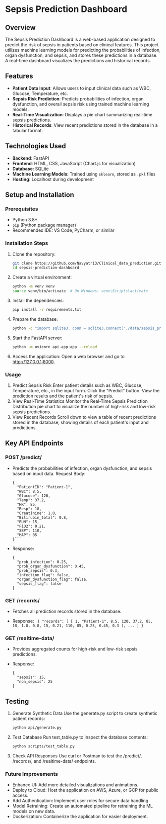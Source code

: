 # Sepsis Prediction Dashboard

## Overview
The Sepsis Prediction Dashboard is a web-based application designed to predict the risk of sepsis in patients based on clinical features. This project utilizes machine learning models for predicting the probabilities of infection, organ dysfunction, and sepsis, and stores these predictions in a database. A real-time dashboard visualizes the predictions and historical records.

## Features
- **Patient Data Input**: Allows users to input clinical data such as WBC, Glucose, Temperature, etc.
- **Sepsis Risk Prediction**: Predicts probabilities of infection, organ dysfunction, and overall sepsis risk using trained machine learning models.
- **Real-Time Visualization**: Displays a pie chart summarizing real-time sepsis predictions.
- **Historical Records**: View recent predictions stored in the database in a tabular format.

## Technologies Used
- **Backend**: FastAPI
- **Frontend**: HTML, CSS, JavaScript (Chart.js for visualization)
- **Database**: SQLite
- **Machine Learning Models**: Trained using `sklearn`, stored as `.pkl` files
- **Hosting**: Localhost during development

## Setup and Installation

### Prerequisites
- Python 3.8+
- `pip` (Python package manager)
- Recommended IDE: VS Code, PyCharm, or similar

### Installation Steps
1. Clone the repository:
   ```bash
   git clone https://github.com/Navyatr13/Clinical_data_prediction.git
   cd sepsis-prediction-dashboard

2. Create a virtual environment:

    ```bash
    python -m venv venv
    source venv/bin/activate  # On Windows: venv\Scripts\activate
3. Install the dependencies:

    ```bash
    pip install -r requirements.txt
   
4. Prepare the database:

    ```bash
    python -c "import sqlite3; conn = sqlite3.connect('./data/sepsis_predictions.db'); conn.execute('VACUUM'); conn.close()"
5. Start the FastAPI server:

    ```bash
    python -m uvicorn api.app:app --reload
6. Access the application: Open a web browser and go to http://127.0.0.1:8000.

### Usage
1. Predict Sepsis Risk
Enter patient details such as WBC, Glucose, Temperature, etc., in the input form.
Click the "Predict" button.
View the prediction results and the patient's risk of sepsis.
2. View Real-Time Statistics
Monitor the Real-Time Sepsis Prediction Distribution pie chart to visualize the number of high-risk and low-risk sepsis predictions.
3. View Recent Records
Scroll down to view a table of recent predictions stored in the database, showing details of each patient's input and predictions.

## Key API Endpoints
### POST /predict/

- Predicts the probabilities of infection, organ dysfunction, and sepsis based on input data.
Request Body:
    ```
    {
      "PatientID": "Patient-1",
      "WBC": 8.5,
      "Glucose": 120,
      "Temp": 37.2,
      "HR": 85,
      "Resp": 18,
      "Creatinine": 1.0,
      "Bilirubin_total": 0.8,
      "BUN": 15,
      "FiO2": 0.21,
      "SBP": 110,
      "MAP": 85
    }```
- Response:
    ```
    {
      "prob_infection": 0.25,
      "prob_organ_dysfunction": 0.45,
      "prob_sepsis": 0.3,
      "infection_flag": false,
      "organ_dysfunction_flag": false,
      "sepsis_flag": false
    }
### GET /records/

- Fetches all prediction records stored in the database.
* Response:
      ```
      {
          "records": [
            [
              1, "Patient-1", 8.5, 120, 37.2, 85, 18, 1.0, 0.8, 15, 0.21, 110, 85, 0.25, 0.45, 0.3
            ],
            ...
          ]
        }```
### GET /realtime-data/

- Provides aggregated counts for high-risk and low-risk sepsis predictions.
* Response:
    ```
    {
      "sepsis": 15,
      "non_sepsis": 25
    }
## Testing
1. Generate Synthetic Data
Use the generate.py script to create synthetic patient records:

    ```bash
    python api/generate.py
2. Test Database
Run test_table.py to inspect the database contents:
    
    ```bash
    python scripts/test_table.py
3. Check API Responses
Use curl or Postman to test the /predict/, /records/, and /realtime-data/ endpoints.

### Future Improvements
- Enhance UI: Add more detailed visualizations and animations.
- Deploy to Cloud: Host the application on AWS, Azure, or GCP for public access.
- Add Authentication: Implement user roles for secure data handling.
- Model Retraining: Create an automated pipeline for retraining the ML models on new data.
- Dockerization: Containerize the application for easier deployment.
